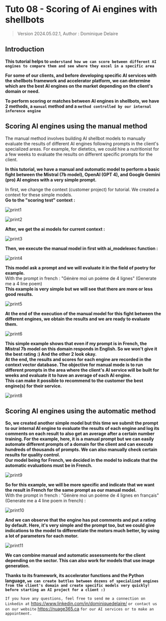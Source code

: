 # Tuto 08 - Scoring of Ai engines with shellbots
> Version 2024.05.02.1, Author : Dominique Delaire

## Introduction
**This tutorial helps to `understand how we can score between different AI engines to compare them and see where they excel in a specific area`**

**For some of our clients, and before developing specific AI services with the shellbots framework and accelerator platform, we can determine which are the best AI engines on the market depending on the client's domain or need.**

**To perform scoring or matches between AI engines in shellbots, we have 2 methods, a `manual` method and a `method controlled by our internal inference engine`**

## Scoring AI engines using the manual method

The manual method involves building AI shellbot models to manually evaluate the results of different AI engines following prompts in the client's specialized areas. For example, for dietetics, we could hire a nutritionist for a few weeks to evaluate the results on different specific prompts for the client.

**In this tutorial, we have a manual and automatic model to perform a basic fight between the Mistral (7b model), OpenAI (GPT 4), and Google Gemini (pro) AI engines with a very simple prompt.**

In first, we change the context (customer project) for tutorial. We created a context for these simple models.   
**Go to the "scoring test" context :**

![print1](https://github.com/nuage365/Shellbots.ai/assets/102873102/bc3b77a6-dcdb-4d78-a158-2965f293cfed)

![print2](https://github.com/nuage365/Shellbots.ai/assets/102873102/34bea790-c023-4027-8fab-a949268ffdd3)

**After, we get the ai models for current context :**

![print3](https://github.com/nuage365/Shellbots.ai/assets/102873102/9d4bb39f-3dfe-4eb9-9f5c-2abc052b85dd)

**Then, we execute the manual model in first with ai_modelexec function :** 

![print4](https://github.com/nuage365/Shellbots.ai/assets/102873102/97964c4e-c746-48e0-8512-e1fb4b0f3fd0)

**This model ask a prompt and we will evaluate it in the field of poetry for example.**   
With the prompt in french : "Génère moi un poème de 4 lignes" (Generate me a 4 line poem)   
**This example is very simple but we will see that there are more or less good results.**

![print5](https://github.com/nuage365/Shellbots.ai/assets/102873102/60c5c3ae-945c-401f-8f01-d1cf1319ad07)

**At the end of the execution of the manual model for this fight between the different engines, we obtain the results and we are ready to evaluate them.**

![print6](https://github.com/nuage365/Shellbots.ai/assets/102873102/f64c22c8-652a-425c-a0f7-e8e067dea028)

**This simple example shows that even if my prompt is in French, the Mistral 7b model on this domain responds in English. So we won't give it the best rating :) And the other 2 look okay.**   
**At the end, the results and scores for each engine are recorded in the context vector database. The objective for manual mode is to run different prompts in the area where the client's AI service will be built for weeks and evaluate it to have an average of each AI engine.**   
**This can make it possible to recommend to the customer the best engine(s) for their service.**

![print8](https://github.com/nuage365/Shellbots.ai/assets/102873102/ea783c80-c464-4b87-81e2-38af8d41f075)

## Scoring AI engines using the automatic method
**So, we created another simple model but this time we submit the prompt to our internal AI engine to evaluate the results of each engine and log its comments on each result to also get an average after a certain number training. For the example, here, it is a manual prompt but we can easily automate different prompts of a domain for the client and can execute hundreds of thousands of prompts. We can also manually check certain results for quality control.**   
**Our model being for French, we decided in the model to indicate that the automatic evaluations must be in French.**

![print9](https://github.com/nuage365/Shellbots.ai/assets/102873102/8af006f8-8cd7-4fbc-813e-2124e071b427)

**So for this example, we will be more specific and indicate that we want the result in French for the same prompt as our manual model.**   
With the prompt in french : "Génère moi un poème de 4 lignes en français" (Generate me a 4 line poem in french) :  

![print10](https://github.com/nuage365/Shellbots.ai/assets/102873102/b0e70958-2533-4b2b-80de-1f236c889a1b)

**And we can observe that the engine has put comments and put a rating by default. Here, it's very simple and the prompt too, but we could give indications to the model to differentiate the motors much better, by using a lot of parameters for each motor.**

![print11](https://github.com/nuage365/Shellbots.ai/assets/102873102/7420700d-a07d-47fd-ba1e-0d02e0f93e50)

**We can combine manual and automatic assessments for the client depending on the sector. This can also work for models that use image generation.**

**Thanks to its framework, its accelerator functions and the Python language, `we can create battles between dozens of specialized engines from the client's domain and create specific models very quickly! before starting an AI project for a client :)`**

`If you have any questions, feel free to send me a connection on Linkedin at` https://www.linkedin.com/in/dominiquedelaire/ `or contact us on our website` https://nuage365.ca `for our AI services or to make an appointment.`

